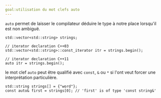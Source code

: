 ```yaml
---
goal:utilisation du mot clefs auto
---
```

`auto` permet de laisser le compilateur déduire le type à notre place lorsqu'il est non ambiguë.

    std::vector<std::string> strings;
    
    // iterator declaration C++03
    std::vector<std::string>::const_iterator itr = strings.begin();
        
    // iterator declaration C++11
    auto itr = strings.begin();

le mot clef `auto` peut être qualifié avec `const`, `&` ou `*` si l'ont veut forcer une interprétation particulière.

    std::string strings[] = {"word"};
    const auto& first = strings[0]; // 'first' is of type 'const string&'
